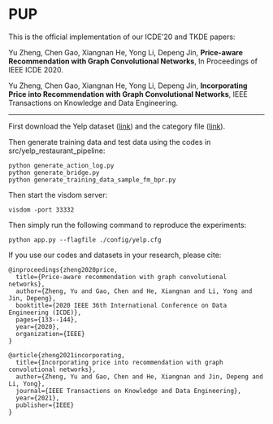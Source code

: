 # PUP
This is the official implementation of our ICDE'20 and TKDE papers:  

Yu Zheng, Chen Gao, Xiangnan He, Yong Li, Depeng Jin, **Price-aware Recommendation with Graph Convolutional Networks**, In Proceedings of IEEE ICDE 2020.

Yu Zheng, Chen Gao, Xiangnan He, Yong Li, Depeng Jin, **Incorporating Price into Recommendation with Graph Convolutional Networks**, IEEE Transactions on Knowledge and Data Engineering.

***
First download the Yelp dataset ([link](https://www.yelp.com/dataset)) and the category file ([link](https://www.yelp.com/developers/documentation/v3/all_category_list/categories.json)).


Then generate training data and test data using the codes in src/yelp_restaurant_pipeline:
```
python generate_action_log.py
python generate_bridge.py
python generate_training_data_sample_fm_bpr.py
```


Then start the visdom server:
```
visdom -port 33332
```


Then simply run the following command to reproduce the experiments:
```
python app.py --flagfile ./config/yelp.cfg
```

If you use our codes and datasets in your research, please cite:
```
@inproceedings{zheng2020price,
  title={Price-aware recommendation with graph convolutional networks},
  author={Zheng, Yu and Gao, Chen and He, Xiangnan and Li, Yong and Jin, Depeng},
  booktitle={2020 IEEE 36th International Conference on Data Engineering (ICDE)},
  pages={133--144},
  year={2020},
  organization={IEEE}
}

@article{zheng2021incorporating,
  title={Incorporating price into recommendation with graph convolutional networks},
  author={Zheng, Yu and Gao, Chen and He, Xiangnan and Jin, Depeng and Li, Yong},
  journal={IEEE Transactions on Knowledge and Data Engineering},
  year={2021},
  publisher={IEEE}
}
```
